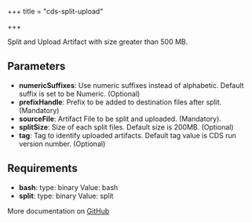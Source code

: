 +++
title = "cds-split-upload"

+++

Split and Upload Artifact with size greater than 500 MB.

## Parameters

* **numericSuffixes**: Use numeric suffixes instead of alphabetic. Default suffix is set to be Numeric. (Optional)
* **prefixHandle**: Prefix to be added to destination files after split. (Mandatory)
* **sourceFile**: Artifact File to be split and uploaded. (Mandatory).
* **splitSize**: Size of each split files. Default size is 200MB. (Optional)
* **tag**: Tag to identify uploaded artifacts. Default tag value is CDS run version number. (Optional)


## Requirements

* **bash**: type: binary Value: bash
* **split**: type: binary Value: split


More documentation on [GitHub](https://github.com/ovh/cds/tree/master/contrib/actions/cds-split-upload.yml)


